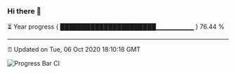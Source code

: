 ### Hi there 👋

⏳ Year progress { ██████████████████████▁▁▁▁▁▁▁▁ } 76.44 %

---

⏰ Updated on Tue, 06 Oct 2020 18:10:18 GMT

![Progress Bar CI](https://github.com/liununu/liununu/workflows/Progress%20Bar%20CI/badge.svg)
